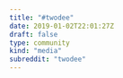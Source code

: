 ```yaml
---
title: "#twodee"
date: 2019-01-02T22:01:27Z
draft: false
type: community
kind: "media"
subreddit: "twodee"
---
```

